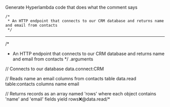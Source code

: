Generate Hyperlambda code that does what the comment says

```hyperlambda
/*
 * An HTTP endpoint that connects to our CRM database and returns name and email from contacts
 */
```
---
/*
 * An HTTP endpoint that connects to our CRM database and returns name and email from contacts
 */
.arguments

// Connects to our database
data.connect:CRM

   // Reads name an email columns from contacts table
   data.read
      table:contacts
      columns
         name
         email

   // Returns records as an array named 'rows' where each object contains 'name' and 'email' fields
   yield
      rows:x:@data.read/*
